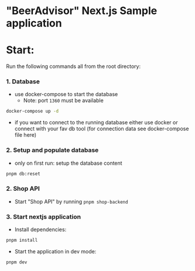# "BeerAdvisor" Next.js Sample application

# Start:

Run the following commands all from the root directory:

### 1. Database
* use docker-compose to start the database
  * Note: port `1360` must be available
```bash
docker-compose up -d
```
  * if you want to connect to the running database either use docker or connect with your fav db tool
    (for connection data see docker-compose file here)

### 2. Setup and populate database
* only on first run: setup the database content
```bash
pnpm db:reset
```

### 2. Shop API
* Start "Shop API" by running `pnpm shop-backend`

### 3. Start nextjs application

* Install dependencies:
```bash 
pnpm install
```

* Start the application in dev mode:

```bash 
pnpm dev
```

